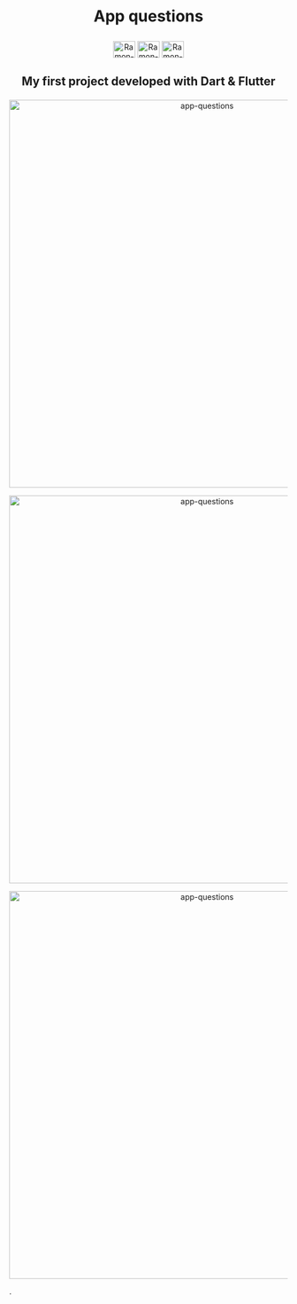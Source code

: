 <h1>
<p align="center">
App questions</h1> 
</p>
</h1>
<p align="center">
<img align="center" alt="Ramon-Dart" height="30" width="40" src="https://cdn.jsdelivr.net/gh/devicons/devicon/icons/dart/dart-original.svg"> <img align="center" alt="Ramon-Flutter" height="30" width="40" src="https://cdn.jsdelivr.net/gh/devicons/devicon/icons/flutter/flutter-original.svg">
 <img align="center" alt="Ramon-Android" height="30" width="40" src="https://cdn.jsdelivr.net/gh/devicons/devicon/icons/android/android-original.svg">
</p>
<h2>
<p align="center">
My first project developed with Dart & Flutter
</p>
</h2>

<p align="center">
  <img width="700" src="https://user-images.githubusercontent.com/89648821/170499174-1829adce-6135-4509-b133-e9b1d0ce3335.png" alt="app-questions">
</p>



<p align="center">
  <img width="700" src="https://user-images.githubusercontent.com/89648821/170499233-cd82342b-8868-42b8-980f-8cf3f7c091ce.png" alt="app-questions">
</p>



<p align="center">
  <img width="700" src="https://user-images.githubusercontent.com/89648821/170500618-18a422f7-7edd-4f81-bf75-87cdeeef29b8.png" alt="app-questions">
</p>

.
